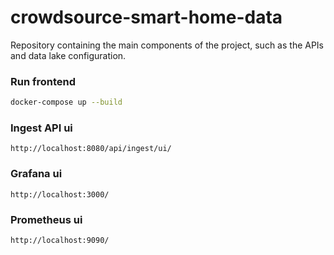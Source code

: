 # crowdsource-smart-home-data

Repository containing the main components of the project, such as the APIs and data lake configuration.

### Run frontend
```bash
docker-compose up --build
```

### Ingest API ui
```
http://localhost:8080/api/ingest/ui/
```

### Grafana ui
```
http://localhost:3000/
```

### Prometheus ui
```
http://localhost:9090/
```